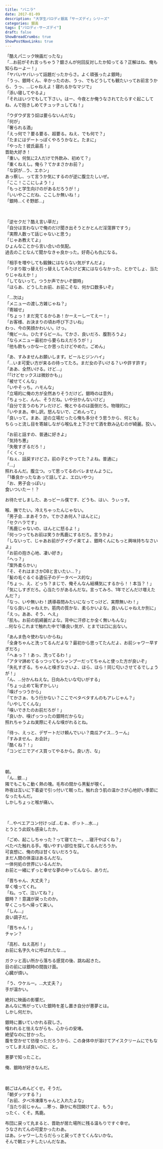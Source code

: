 ```yaml
---
title: "バニラ"
date: 2017-01-09
description: "大学生パロディ銀高「サーズデイ」シリーズ"
categories: 銀高
tags: ["パロディ-サーズデイ"]
draft: false
ShowBreadCrumbs: true
ShowPostNavLinks: true
---
```


「酷えパニック映画だったな」  
「…お前がそれ言っちゃう？銀さんが何回反対したか知ってる？正解はね、俺も知らねーよー！」  
「ヤバいヤバいって話題だったからさ。よく頑張ったよ銀時」  
「うっ、銀時くん、辛かったのお、うっ、でもどうしても観たいってお前言うから、うっ、…じゃねえよ！寝れるかなマジで」  
「添い寝してやるよ」  
「それはいつでもして下さい。はー、今夜とか俺うなされてたらすぐ起こしてね、んで抱きしめてチュッチュしてね！」  

「ウダウダ言う奴は要らないんだな」  
「何が」  
「奢られる酒」  
「えっ何で？要る要る、超要る。ねえ、でも何で？」  
「たまにはデートっぽくやろうかなと。たまに」  
「やった！彼氏最高！」  
晋助大好き！  
「重い。何気に2人だけで外飲み、初めて？」  
「重くねえし。俺ら？てかまさかお前？」  
「な訳が…う、エホン」  
あっ察し、って言うか気にするのが逆に腹立たしいぜ。  
「ここ！ここにしよう！」  
「もっと学生向けのがあるだろうが！」  
「いいやここだね、ここしか無いね！」  
「銀時…くそ野郎…」  

　

「逆セクだ？酷え言い草だ」  
「自分は言わないで俺のだけ聞き出そうとかとんだ淫蕩罪ですう」  
「実際人数って話じゃないと思う」  
「じゃあ教えてよ」  
ひょんなことから言い合いの気配。  
過去のことなんて聞かなきゃ良かった。好奇心も仇になる。  

「相手を増やしても鍛錬にはならない気がすんだよ」  
「つまり取っ替え引っ替えしてみたけど実にはならなかった、とかでしょ、当たりじゃねえか！」  
「してないって。つうか声でかいぞ銀時」  
「ほらあ、どうしたお前、お前こそな、何か口数多いぞ」  

「…次は」  
「メニューの渡し方雑じゃね？」  
「寄越せ」  
「ちょっ！まだ見てるからあ！かーえーしーてえー！」  
「お客様、お決まりの頃お呼び下さいね」  
わっ、今の笑顔かわいい。けっ。  
「俺ビール。ひたすらビール。てかさ、良いだろ、腹割ろうよ」  
「ならメニュー最初から要らねえだろうが！」  
「他も飲もっかな―とか思ったけどやめた。ごめん」  

「あ、すみませんお願いします。ビールとジンハイ」  
「…いま可愛い方が来るの待ってたろ。まだ女の子いける？いや許す許す」  
「ああ、全然いける。けど…」  
「「けどセックスは微妙かも」」  
「被せてくんな」  
「いやそっち。ハモんな」  
「立場的に俺の方が全然ありそうだけど。銀時のは意外」  
「ちょっと、んん、そうだね。いや分かんないけど」  
「自分で言うのもアレだけど、俺とやるのは面倒だろ。物理的に」  
「いやまあ。申し訳。怒んないで、ごめんって」  
「良いって。まあ、逆の立場だったら俺も多分そう思うから、何とも」  
ちらっと流し目を寄越しながら喉仏を上下させて酒を飲み込むのが綺麗。狡い。  

「お前と話すの、普通に好きよ」  
「気持ち悪」  
「失敬すぎるだろ！」  
「くくっ」  
「ねぇ、話戻すけどさ。前の子とやってた？よね。普通に」  
「…」  
照れるんだ。腹立つ。って思ってるのバレませんように。  
「1番良かったなあって話してよ、エロいやつ」  
「お、男子会っぽい」  
食いついたー！？  

お待たせしました、あっビール僕です、どうも、はい、うぃっす。  

喉、撫でたい。冷えちゃったんじゃない。  
「男子会…まあそうか。てかさあ何人？ほんとに」  
「セクハラです」  
「馬鹿じゃないの、ほんとに怒るよ！」  
「何っつってもお前は笑うか馬鹿にするだろ。言うかよ」  
「しないって、じゃあお前がグイグイ来てよ、銀時くんにもっと興味持ちなさいよ」  
「お前の抱き心地、凄い好き」  
「へっ？」  
「案外柔らかい」  
「そ、それはまさかDBと言いたい…？」  
「髪の毛ぐるぐる遺伝子のデータベース的な」  
「ちょっ、え、どっち？まじで、俺そんなん結構気にするから！！本当？！」  
「気にしすぎだろ。心当たりがあるんだな。言ってみろ、1年でどんだけ増えたんだ？」  
「なっ、いや無いわ！誘導尋問みたいになってっけど、実際無いわ！」  
「なら良いじゃねえか。筋肉の質かな、柔らかいよな。良いんじゃねえか別に」  
「えっ。ああ、そう、へえ」  
「肌も。お前の肌綺麗だよな。背中に汗疹とか全く無いもんな」  
…何ならこれまで触れた中で1番良い気が、とまでは口に出ない。  

「あんま色々使わないからね」  
「全身ちゃんと洗ってるんだよな？最初から思ってたんだよ、お前シャワー早すぎだろ」  
「へぁっ？！あっ、洗ってるわ！」  
「アタマ諦めてるっつってもシャンプーだってちゃんと使った方が良いぞ」  
「失礼すぎる。ちゃんと嗅ぎなさいよ、ほら、ほら！同じ匂いさせてるでしょうが！」  
「ん、…分かんねえな。日向みたいな匂いがする」  
「ちょっ止めて恥ずかしい」  
「嗅げっつうから」  
「てかさぁ、もう行かない？ここでベタベタすんのもアレじゃん？」  
「いやしてくんな」  
「嗅いできたのお前だろが！」  
「良いか、嗅げっつったの銀時だからな」  
照れちゃうよね実際にそんな嗅がれるとね。  

「待っ、えっと、デザートだけ頼んでいい？南瓜アイス…うーん」  
「すみません、お会計」  
「酷くね？！」  
「コンビニでアイス買ってやるから。良い方、な」  

　

朝。  
「ん…銀…」  
隣でもこもこ動く熱の塊。毛布の間から黒髪が覗く。  
昨夜は互いに下着姿で引っ付いて眠った。触れ合う肌の温かさが心地好い季節になったもんだ。  
しかしちょっと喉が痛い。  

　

「…やべエアコン付けっぱ…むぁ、ポット…水…」  
とうとう此奴も感染したか。  

「ごめ、起こしちゃった？って寝てたー。…寝汗やばくね？」  
ぺたぺた触れる手。喰いやすい部位を探してるんだろうか。  
可哀想に、俺の肉は甘くないだろうな。  
まだ人間の体温はあるんだな。  
一体何処の世界にいるんだか。  
お前と一緒にずっと幸せな夢の中ってんなら、ありだ。  

「晋ちゃん、大丈夫？」  
早く喰ってくれ。  
「ね。って、泣いてね？」  
銀時？！意識が戻ったのか。  
早くこっちへ帰って来い。  
「しん…」  
良い調子だ。  

「晋ちゃん！」  
チャン？  

「高杉、ねえ高杉！」  
お前に名字久々に呼ばれたな…。  

ガクッと高い所から落ちる感覚の後、跳ね起きた。  
目の前には銀時の間抜け面。  
心臓が煩い。  

「う、ウケルー。…大丈夫？」  
手が温かい。  

絶対に映画の影響だ。  
あんなに怖がっていた銀時を差し置き自分が悪夢とは。  
しかし何だか。  

銀時に置いていかれる寂しさ。  
喰われると怯えながらも、心からの安堵。  
絶望なのに甘かった。  
腹を空かせて彷徨っただろうから、この身体中が溶けてアイスクリームにでもなってしまえば良いのに、と。  

悪夢で知ったこと。  

俺、銀時が好きなんだ。  

　

朝ごはんめんどくせ。そうだ。  
「朝ダッツする？」  
「お前、夕べ冷凍庫ちゃんと入れたよな」  
「当たり前じゃん。…寒っ、静かに布団開けてよ、もう」  
ったく、くそ。馬鹿。  

布団に戻って丸まると、晋助が居た場所に残る温もりですぐ幸せ。  
うなされてんの可愛かったわあ。  
はあ。シャワーしたらだらっと戻ってきてくんないかな。  
そんで朝エッチしたいんだなあ。